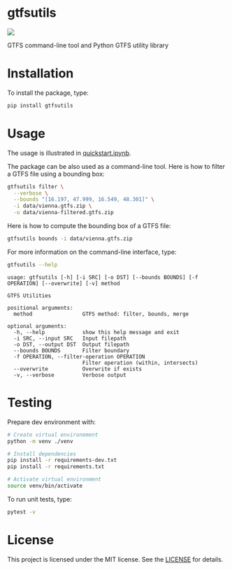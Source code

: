 # gtfsutils

[![](https://img.shields.io/pypi/v/gtfsutils.svg)](https://pypi.python.org/pypi/gtfsutils)

GTFS command-line tool and Python GTFS utility library

# Installation

To install the package, type:

```bash
pip install gtfsutils
```

# Usage

The usage is illustrated in [quickstart.ipynb](quickstart.ipynb).

The package can be also used as a command-line tool. Here is how to filter a GTFS file using a bounding box:

```bash
gtfsutils filter \
  --verbose \
  --bounds "[16.197, 47.999, 16.549, 48.301]" \
  -i data/vienna.gtfs.zip \
  -o data/vienna-filtered.gtfs.zip
```

Here is how to compute the bounding box of a GTFS file:

```bash
gtfsutils bounds -i data/vienna.gtfs.zip
```

For more information on the command-line interface, type:

```bash
gtfsutils --help
```

```
usage: gtfsutils [-h] [-i SRC] [-o DST] [--bounds BOUNDS] [-f OPERATION] [--overwrite] [-v] method

GTFS Utilities

positional arguments:
  method                GTFS method: filter, bounds, merge

optional arguments:
  -h, --help            show this help message and exit
  -i SRC, --input SRC   Input filepath
  -o DST, --output DST  Output filepath
  --bounds BOUNDS       Filter boundary
  -f OPERATION, --filter-operation OPERATION
                        Filter operation (within, intersects)
  --overwrite           Overwrite if exists
  -v, --verbose         Verbose output
```

# Testing

Prepare dev environment with:

```bash
# Create virtual environement
python -m venv ./venv

# Install dependencies
pip install -r requirements-dev.txt
pip install -r requirements.txt

# Activate virtual environment
source venv/bin/activate
```

To run unit tests, type:

```bash
pytest -v
```

# License

This project is licensed under the MIT license. See the [LICENSE](LICENSE) for details.
